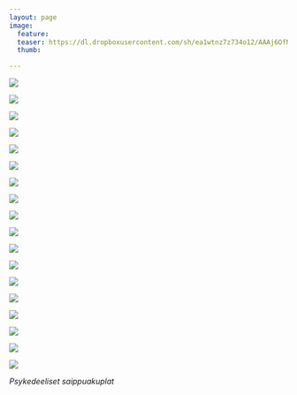 ```yaml
---
layout: page
image:
  feature:
  teaser: https://dl.dropboxusercontent.com/sh/ea1wtnz7z734o12/AAAj6OfNigiWV11L6Xv4kLO0a/abstraktit-muut/1/DS47602_4-245px.jpg
  thumb:

---
```


[![](https://dl.dropboxusercontent.com/sh/ea1wtnz7z734o12/AABEokPmlPtbKNhA-fKU64CIa/abstraktit-muut/1/DS47603_3-800px.jpg)](https://dl.dropboxusercontent.com/sh/ea1wtnz7z734o12/AABzz5p52fCkYmIUmDf4zmsUa/abstraktit-muut/1/DS47603_3.jpg)

[![](https://dl.dropboxusercontent.com/sh/ea1wtnz7z734o12/AACoZ1llyAlyckwBEjkBqWe3a/abstraktit-muut/1/DS47602_5-800px.jpg)](https://dl.dropboxusercontent.com/sh/ea1wtnz7z734o12/AAAqA01ol5JIOfMc0AJ3qf21a/abstraktit-muut/1/DS47602_5.jpg)

[![](https://dl.dropboxusercontent.com/sh/ea1wtnz7z734o12/AAAaeDZZaMyZ44D2ZB5XVUBAa/abstraktit-muut/1/DS47602_1-800px.jpg)](https://dl.dropboxusercontent.com/sh/ea1wtnz7z734o12/AAAmW7WuUWzWJVN99jKaLqtFa/abstraktit-muut/1/DS47602_1.jpg)

[![](https://dl.dropboxusercontent.com/sh/ea1wtnz7z734o12/AAANrpGR4QBPHLNvi-vYK_Xoa/abstraktit-muut/1/DS47599_3-800px.jpg)](https://dl.dropboxusercontent.com/sh/ea1wtnz7z734o12/AADTInjXy4HhtvyKBM0FZPFla/abstraktit-muut/1/DS47599_3.jpg)

[![](https://dl.dropboxusercontent.com/sh/ea1wtnz7z734o12/AACPU0luIsoStB_nFwatKKfwa/abstraktit-muut/1/DS47602_4-800px.jpg)](https://dl.dropboxusercontent.com/sh/ea1wtnz7z734o12/AABmfR4bX0bnBrVMs4g-i-Ysa/abstraktit-muut/1/DS47602_4.jpg)

[![](https://dl.dropboxusercontent.com/sh/ea1wtnz7z734o12/AADl6t_GBLBjqwYZkURV20LNa/abstraktit-muut/1/DS47601_1-800px.jpg)](https://dl.dropboxusercontent.com/sh/ea1wtnz7z734o12/AABW4Gipu_AmWgMaZe6mrmKva/abstraktit-muut/1/DS47601_1.jpg)

[![](https://dl.dropboxusercontent.com/sh/ea1wtnz7z734o12/AADBU_HILGLSZcYklFUGJ3uha/abstraktit-muut/1/DS47532_1-800px.jpg)](https://dl.dropboxusercontent.com/sh/ea1wtnz7z734o12/AACYUKtpsBJ_h8j8VVSsPKXqa/abstraktit-muut/1/DS47532_1.jpg)

[![](https://dl.dropboxusercontent.com/sh/ea1wtnz7z734o12/AADuUs0Kt9MzgHOwJTHlU41Ja/abstraktit-muut/1/DS47532_2-800px.jpg)](https://dl.dropboxusercontent.com/sh/ea1wtnz7z734o12/AAAGOXLoTmoncpJADjSr3Xvua/abstraktit-muut/1/DS47532_2.jpg)

[![](https://dl.dropboxusercontent.com/sh/ea1wtnz7z734o12/AACYyJ7DNhsd3IhYz2eQhd_ea/abstraktit-muut/1/DS47537_1-800px.jpg)](https://dl.dropboxusercontent.com/sh/ea1wtnz7z734o12/AAAln3ao43dcUj6F88RD8pOra/abstraktit-muut/1/DS47537_1.jpg)

[![](https://dl.dropboxusercontent.com/sh/ea1wtnz7z734o12/AAAi-4yMSVwfMotHUA6gejFPa/abstraktit-muut/1/DS47537_-800px.jpg)](https://dl.dropboxusercontent.com/sh/ea1wtnz7z734o12/AABwXCKSrhZ4z2S_BlRvJZrla/abstraktit-muut/1/DS47537_.jpg)

[![](https://dl.dropboxusercontent.com/sh/ea1wtnz7z734o12/AAB-Pp2PRxbOUBb5ENV5IgEXa/abstraktit-muut/1/DS47629-800px.jpg)](https://dl.dropboxusercontent.com/sh/ea1wtnz7z734o12/AABlLbkdyEDIhwUPBD8J-fXAa/abstraktit-muut/1/DS47629.jpg)

[![](https://dl.dropboxusercontent.com/sh/ea1wtnz7z734o12/AADMgKXqGyJQdfuH6sl5gEXLa/abstraktit-muut/1/DS47626_-800px.jpg)](https://dl.dropboxusercontent.com/sh/ea1wtnz7z734o12/AACg5jrUpBQaGZsG21MPWcL4a/abstraktit-muut/1/DS47626_.jpg)

[![](https://dl.dropboxusercontent.com/sh/ea1wtnz7z734o12/AACAzk-wDS7zmak_0eXXwevQa/abstraktit-muut/1/DS47631_3-800px.jpg)](https://dl.dropboxusercontent.com/sh/ea1wtnz7z734o12/AAA3TdstJw3DC_V_VnGgCXUNa/abstraktit-muut/1/DS47631_3.jpg)

[![](https://dl.dropboxusercontent.com/sh/ea1wtnz7z734o12/AAC8CjbZOR1KLK8MfEhH2WTXa/abstraktit-muut/1/DS47629_-800px.jpg)](https://dl.dropboxusercontent.com/sh/ea1wtnz7z734o12/AABykhGTEXImXEJQ0rsaLQcpa/abstraktit-muut/1/DS47629_.jpg)

[![](https://dl.dropboxusercontent.com/sh/ea1wtnz7z734o12/AABD8bK-CBsFpMJX5UbbR3mca/abstraktit-muut/1/DS47631-800px.jpg)](https://dl.dropboxusercontent.com/sh/ea1wtnz7z734o12/AACLwTdmHHfvWXI8hsCmd4UDa/abstraktit-muut/1/DS47631.jpg)

[![](https://dl.dropboxusercontent.com/sh/ea1wtnz7z734o12/AAC79M48BlgdeAMuq-V7qp1na/abstraktit-muut/1/DS47634_3-800px.jpg)](https://dl.dropboxusercontent.com/sh/ea1wtnz7z734o12/AAB5r3jQ8JeKB8PCbiWoF3W-a/abstraktit-muut/1/DS47634_3.jpg)

[![](https://dl.dropboxusercontent.com/sh/ea1wtnz7z734o12/AABN5l21gRidWGcSbjG0ZpsGa/abstraktit-muut/1/DS47634_2-800px.jpg)](https://dl.dropboxusercontent.com/sh/ea1wtnz7z734o12/AABrUOBMTmi92-QU-zp85PRga/abstraktit-muut/1/DS47634_2.jpg)

[![](https://dl.dropboxusercontent.com/sh/ea1wtnz7z734o12/AAD2KM8OAwiTJtq2OtoB8MMSa/abstraktit-muut/1/DS47634_1-800px.jpg)](https://dl.dropboxusercontent.com/sh/ea1wtnz7z734o12/AABmlijq4mLtYMBi1_z5WnINa/abstraktit-muut/1/DS47634_1.jpg)

*Psykedeeliset saippuakuplat*
